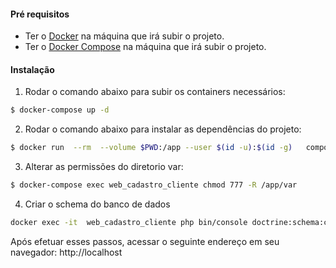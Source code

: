 #### Pré requisitos
* Ter o [Docker](https://docs.docker.com/install/linux/docker-ce/debian/) na máquina que irá subir o projeto.
* Ter o [Docker Compose](https://docs.docker.com/compose/install/) na máquina que irá subir o projeto.

#### Instalação
1. Rodar o comando abaixo para subir os containers necessários: 
```sh
$ docker-compose up -d
```
2. Rodar o comando abaixo para instalar as dependências do projeto: 
```sh
$ docker run  --rm  --volume $PWD:/app --user $(id -u):$(id -g)   composer install --ignore-platform-reqs
```
3. Alterar as permissões do diretorio var:
```sh
$ docker-compose exec web_cadastro_cliente chmod 777 -R /app/var
``` 
4. Criar o schema do banco de dados
```sh
docker exec -it  web_cadastro_cliente php bin/console doctrine:schema:create
```
Após efetuar esses passos, acessar o seguinte endereço em seu navegador: http://localhost
